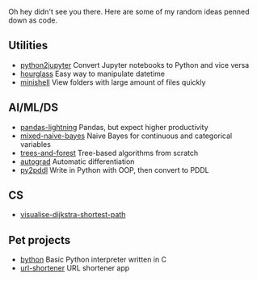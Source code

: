 Oh hey didn't see you there. Here are some of my random ideas penned down as code.

## Utilities
* [python2jupyter](https://github.com/remykarem/python2jupyter) Convert Jupyter notebooks to Python and vice versa
* [hourglass](https://github.com/remykarem/hourglass) Easy way to manipulate datetime
* [minishell](https://github.com/remykarem/minishell) View folders with large amount of files quickly

## AI/ML/DS
* [pandas-lightning](https://github.com/remykarem/pandas-lightning) Pandas, but expect higher productivity
* [mixed-naive-bayes](https://github.com/remykarem/mixed-naive-bayes) Naive Bayes for continuous and categorical variables
* [trees-and-forest](https://github.com/remykarem/trees-and-forests) Tree-based algorithms from scratch
* [autograd](https://github.com/remykarem/autograd) Automatic differentiation
* [py2pddl](https://github.com/remykarem/py2pddl) Write in Python with OOP, then convert to PDDL

## CS
* [visualise-dijkstra-shortest-path](https://github.com/remykarem/visualise-dijkstra-shortest-path) 

## Pet projects
* [bython](https://github.com/remykarem/bython) Basic Python interpreter written in C
* [url-shortener](https://github.com/remykarem/url-shortener) URL shortener app
